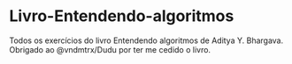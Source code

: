 # Livro-Entendendo-algoritmos
Todos os exercícios do livro Entendendo algoritmos de Aditya Y. Bhargava. Obrigado ao @vndmtrx/Dudu por ter me cedido o livro.
